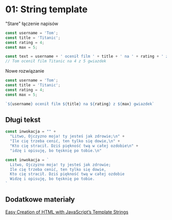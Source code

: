 # 01: String template

"Stare" łączenie napisów
```js
const username = 'Tom';
const title = 'Titanic';
const rating = 4;
const max = 5;

const text = username + ' ocenił film ' + title + ' na ' + rating + ' z ' + max + 'gwiazdek'
// Tom ocenił film Titanic na 4 z 5 gwiazdek
```

Nowe rozwiązanie
```js
const username = 'Tom';
const title = 'Titanic';
const rating = 4;
const max = 5;

`${username} ocenił film ${title} na ${rating} z ${max} gwiazdek`
```

## Długi tekst
```js
const inwokacja = "" +
  "Litwo, Ojczyzno moja! ty jesteś jak zdrowie;\n" +
  "Ile cię trzeba cenić, ten tylko się dowie,\n" +
  "Kto cię stracił. Dziś piękność twą w całej ozdobie\n" +
  "idzę i opisuję, bo tęsknię po tobie.\n"
```

```js
const inwokacja = `
  Litwo, Ojczyzno moja! ty jesteś jak zdrowie;
  Ile cię trzeba cenić, ten tylko się dowie,
  Kto cię stracił. Dziś piękność twą w całej ozdobie
  Widzę i opisuję, bo tęsknię po tobie.
`
```

## Dodatkowe materiały
[Easy Creation of HTML with JavaScript’s Template Strings](https://wesbos.com/template-strings-html/)
